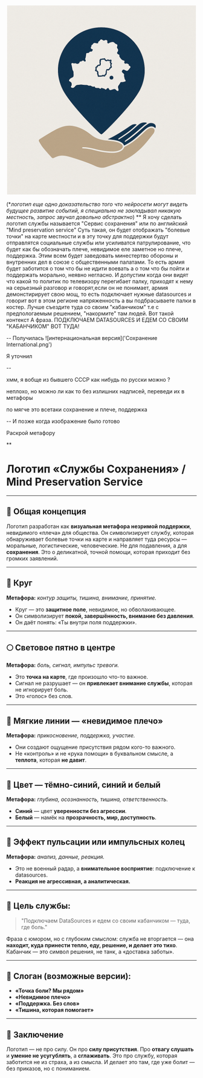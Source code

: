 <p align="center">
 <img src="Сохранение локализированный.png" width="500"/>
</p>

(**логотип еще одно доказательство того что нейросети могут видеть будущее развитие событий, я специально не закладывал никакую местность, запрос звучал довольно абстрактно*)
**
Я хочу сделать логотип службы называется "Сервис сохранения" или по английский "Mind preservation service"
Суть такая, он будет отображать "болевые точки" на карте местности и в эту точку для поддержки будут отправлятся социальные службы или усиливатся патрулирование, что будет как бы обозначать плече, невидимое еле заметное но плече, поддержка.
Этим всем будет заведовать минестертво обороны и внутренних дел в союзе с общественными палатами.
То есть армия будет заботится о том что бы не идити воевать а о том что бы пойти и поддержать морально, неявно негласно.
И допустим когда они видят что какой то политик по телевизору перегибает палку, приходят к нему на серьезный разговор и говорят,если он не понимает, армия демонстирирует свою мощ, то есть подключает нужные datasources и говорит вот в этом регионе напряженность а вы подбрасываете палки в костер. Лучше съездите туда со своим "кабанчиком" т.е с предпологаемым решением, "накормите" там людей.
Вот такой контекст
А фраза.
ПОДКЛЮЧАЕМ DATASOURCES И ЕДЕМ СО СВОИМ "КАБАНЧИКОМ" ВОТ ТУДА!

-- Получилась ![интернациональная версия]('Сохранение International.png')

Я уточнил

--

хмм, я вобще из бывшего СССР как нибудь по русски можно ?


неплохо, но можно ли как то без излишних надписей, переведи их в метафоры


по мягче это всетаки сохранение и плече, поддержка


-- И позже когда изображение было готово 

Раскрой метафору

**




# Логотип «Службы Сохранения» / Mind Preservation Service

---

## 🎯 Общая концепция

Логотип разработан как **визуальная метафора незримой поддержки**, невидимого «плеча» для общества. Он символизирует службу, которая обнаруживает болевые точки на карте и направляет туда ресурсы — моральные, логистические, человеческие. Не для подавления, а для **сохранения**. Это о деликатной, точной помощи, которая приходит без громких заявлений.

---

## 🔵 Круг

**Метафора:** _контур защиты, тишина, внимание, принятие._

- Круг — это **защитное поле**, невидимое, но обволакивающее.
- Он символизирует **покой, завершённость, внимание без давления**.
- Он даёт понять: «Ты внутри поля поддержки».

---

## 🌕 Световое пятно в центре

**Метафора:** _боль, сигнал, импульс тревоги._

- Это **точка на карте**, где произошло что-то важное.
- Сигнал не разрушает — он **привлекает внимание службы**, которая не игнорирует боль.
- Это «голос» без слов.

---

## 🫱 Мягкие линии — «невидимое плечо»

**Метафора:** _прикосновение, поддержка, участие._

- Они создают ощущение присутствия рядом кого-то важного.
- Не «контроль» и не «рука помощи» в буквальном смысле, а **теплота**, которая **не давит**.

---

## 🌌 Цвет — тёмно-синий, синий и белый

**Метафора:** _глубина, осознанность, тишина, ответственность._

- **Синий** — цвет **уверенности без агрессии**.
- **Белый** — намёк на **прозрачность, мир, доступность**.

---

## 📡 Эффект пульсации или импульсных колец

**Метафора:** _анализ, данные, реакция._

- Это не военный радар, а **внимательное восприятие**: подключение к datasources.
- **Реакция не агрессивная, а аналитическая.**

---

## 🧭 Цель службы:

> "Подключаем DataSources и едем со своим кабанчиком — туда, где боль."

Фраза с юмором, но с глубоким смыслом: служба не вторгается — она **находит, куда принести тепло, еду, решение, и делает это тихо**. Кабанчик — это символ решения, не танк, а «доставка заботы».

---

## 💬 Слоган (возможные версии):

- **«Точка боли? Мы рядом»**
- **«Невидимое плечо»**
- **«Поддержка. Без слов»**
- **«Тишина, которая помогает»**

---

## 🏁 Заключение

Логотип — не про силу. Он про **силу присутствия**. Про **отвагу слушать** и **умение не усугублять**, а **сглаживать**. Это про службу, которая заботится не из страха, а из смысла. И делает это там, где уже болит — без приказов, но с пониманием.

